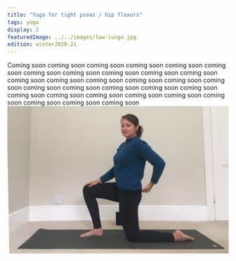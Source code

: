 ```yaml
---
title: "Yoga for tight psoas / hip flexors"
tags: yoga
display: 2
featuredImage: ../../images/low-lunge.jpg
edition: winter2020-21
---
```


Coming soon coming soon coming soon coming soon coming soon coming soon coming soon coming soon coming soon coming soon coming soon coming soon coming soon coming soon coming soon coming soon coming soon coming soon coming soon coming soon coming soon coming soon coming soon coming soon coming soon coming soon coming soon coming soon coming soon coming soon coming soon
![Low Lunge](../../images/low-lunge.jpg)

